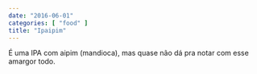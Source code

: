 ```yaml
---
date: "2016-06-01"
categories: [ "food" ]
title: "Ipaipim"
---
```

É uma IPA com aipim (mandioca), mas quase não dá pra notar com esse amargor todo.
